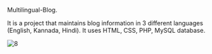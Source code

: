 Multilingual-Blog.


It is a project that maintains blog information in 3 different languages (English, Kannada, Hindi). It uses HTML, CSS, PHP, MySQL database.

![8](https://user-images.githubusercontent.com/68292102/131799550-ab350f68-bab9-44f3-88d2-ef5a2d8fb915.PNG)

